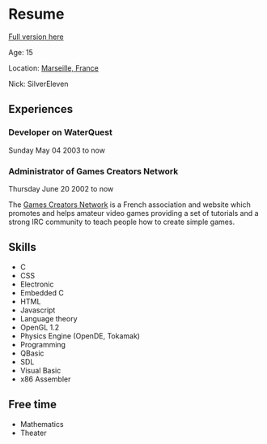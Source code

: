 # Resume

[Full version here](http://www.linkedin.com/pub/gawen-arab/5/ab7/2a8)

Age: 15

Location: [Marseille, France](https://maps.google.com/maps?q=Marseille%2C+France)

Nick: SilverEleven

## Experiences
### Developer on WaterQuest
Sunday May 04 2003 to now

### Administrator of Games Creators Network
Thursday June 20 2002 to now

The [Games Creators Network](http://www.games-creators.org/) is a French association and website which promotes and helps amateur video games providing a set of tutorials and a strong IRC community to teach people how to create simple games.

## Skills
* C
* CSS
* Electronic
* Embedded C
* HTML
* Javascript
* Language theory
* OpenGL 1.2
* Physics Engine (OpenDE, Tokamak)
* Programming
* QBasic
* SDL
* Visual Basic
* x86 Assembler

## Free time
* Mathematics
* Theater

